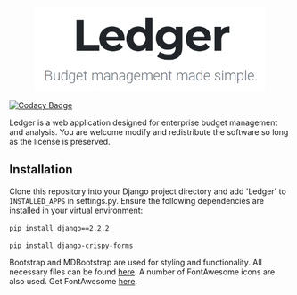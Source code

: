 <p align="center"><img src="static/Ledger/img/LedgerHeader.png" height="150px"/></p>

[![Codacy Badge](https://api.codacy.com/project/badge/Grade/34380b3e56bb4d419fd056e3810838f8)](https://www.codacy.com/app/anthonyvittoria/Ledger?utm_source=github.com&amp;utm_medium=referral&amp;utm_content=anthonyvittoria/Ledger&amp;utm_campaign=Badge_Grade)

Ledger is a web application designed for enterprise budget management and analysis. You are welcome modify and redistribute the software so long as the license is preserved.

## Installation
Clone this repository into your Django project directory and add 'Ledger' to `INSTALLED_APPS` in settings.py. Ensure the following dependencies are installed in your virtual environment:

`pip install django==2.2.2`

`pip install django-crispy-forms`

Bootstrap and MDBootstrap are used for styling and functionality. All necessary files can be found [here](https://mdbootstrap.com/docs/jquery/getting-started/download/). A number of FontAwesome icons are also used. Get FontAwesome [here](https://fontawesome.com/start).
